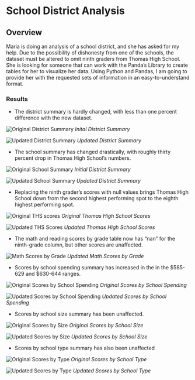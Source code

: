# School District Analysis

## Overview
Maria is doing an analysis of a school district, and she has asked for my help. Due to the possibility of dishonesty from one of the schools, the dataset must be altered to omit ninth graders from Thomas High School. She is looking for someone that can work with the Panda’s Library to create tables for her to visualize her data. Using Python and Pandas, I am going to provide her with the requested sets of information in an easy-to-understand format.

### Results
-	The district summary is hardly changed, with less than one percent difference with the new dataset.

![Original District Summary](https://user-images.githubusercontent.com/86024575/127038716-f8dc1db1-7793-418c-bf06-66021cf5bcb7.png)
*Inital District Summary*

![Updated District Summary](https://user-images.githubusercontent.com/86024575/127038749-beb39141-03e7-4887-9631-ecb7b03820eb.png)
*Updated District Summary*

-	The school summary has changed drastically, with roughly thirty percent drop in Thomas High School’s numbers.

![Original School Summary](https://user-images.githubusercontent.com/86024575/127038993-927b85e3-d504-4c8e-abb0-1b659830bd93.png)
*Initial District Summary*

![Updated School Summary](https://user-images.githubusercontent.com/86024575/127039000-c3acc7ed-2bbc-4999-bea5-d20c9681d384.png)
*Updated District Summary*

-	Replacing the ninth grader’s scores with null values brings Thomas High School down from the second highest performing spot to the eighth highest performing spot.

![Original THS scores](https://user-images.githubusercontent.com/86024575/127040432-e4bb99b2-0fa0-46be-bf5a-39430513d3cf.png)
*Original Thomas High School Scores*

![Updated THS Scores](https://user-images.githubusercontent.com/86024575/127040483-4b47f0a6-c756-4e3a-98d9-cf6466e0f2e8.png)
*Updated Thomas High School Scores*

-	The math and reading scores by grade table now has “nan” for the ninth-grade column, but other scores are unaffected.

![Math Scores by Grade](https://user-images.githubusercontent.com/86024575/127040711-b9b494c3-20ab-465c-bfa8-4352a3c42782.png)
*Updated Math Scores by Grade*

-	Scores by school spending summary has increased in the in the $585-629 and $630-644 ranges.

![Original Scores by School Spending](https://user-images.githubusercontent.com/86024575/127041334-63ea8e6c-a0ee-4cb7-8e5e-28d821cc605e.png)
*Original Scores by School Spending*

![Updated Scores by School Spending](https://user-images.githubusercontent.com/86024575/127041383-aaefb868-1c0d-46f1-ae92-b7968c513f13.png)
*Updated Scores by School Spending*

-	Scores by school size summary has been unaffected.

![Original Scores by Size](https://user-images.githubusercontent.com/86024575/127041941-43c0e924-faf9-4a49-9151-8b34c27ccf56.png)
*Original Scores by School Size*

![Updated Scores by Size](https://user-images.githubusercontent.com/86024575/127042001-61fa8d5b-c6a1-4136-b92c-1dce1541f80a.png)
*Updated Scores by School Size*

-	Scores by school type summary has also been unaffected

![Original Scores by Type](https://user-images.githubusercontent.com/86024575/127042311-221d72da-978f-4e4d-b214-2a35ce1e8c55.png)
*Original Scores by School Type*

![Updated Scores by Type](https://user-images.githubusercontent.com/86024575/127042350-c81c18a9-d875-4e40-b260-82b76c45e8f1.png)
*Updated Scores by School Type*
